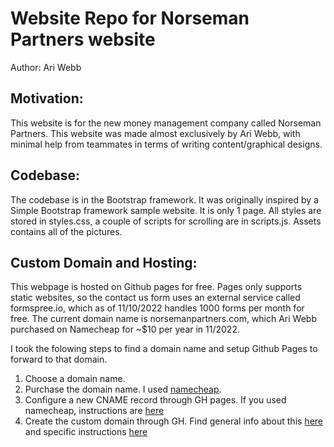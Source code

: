 # Website Repo for Norseman Partners website
Author: Ari Webb

## Motivation:

This website is for the new money management company called Norseman Partners. This website was made almost exclusively by Ari Webb, with minimal help from teammates in terms of writing content/graphical designs.

## Codebase:

The codebase is in the Bootstrap framework. It was originally inspired by a Simple Bootstrap framework sample website. It is only 1 page. All styles are stored in styles.css, a couple of scripts for scrolling are in scripts.js. Assets contains all of the pictures.

## Custom Domain and Hosting:

This webpage is hosted on Github pages for free. Pages only supports static websites, so the contact us form uses an external service called formspree.io, which as of 11/10/2022 handles 1000 forms per month for free. The current domain name is norsemanpartners.com, which Ari Webb purchased on Namecheap for ~$10 per year in 11/2022.

I took the folowing steps to find a domain name and setup Github Pages to forward to that domain.

1. Choose a domain name.
2. Purchase the domain name. I used [namecheap][namecheap].
3. Configure a new CNAME record through GH pages. If you used namecheap, instructions are [here][ncdns]
4. Create the custom domain through GH. Find general info about this [here][ghpcustom] and specific instructions [here][ghpins]

[namecheap]: https://www.namecheap.com/
[ncdns]: https://www.namecheap.com/support/knowledgebase/article.aspx/9645/2208/how-do-i-link-my-domain-to-github-pages/
[ghpcustom]: https://docs.github.com/en/pages/configuring-a-custom-domain-for-your-github-pages-site/about-custom-domains-and-github-pages
[ghpins]: https://docs.github.com/en/pages/configuring-a-custom-domain-for-your-github-pages-site/managing-a-custom-domain-for-your-github-pages-site#configuring-a-subdomain